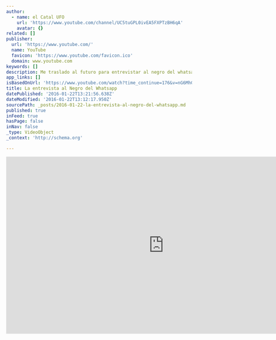 ```yaml
---
author:
  - name: el Catal UFO
    url: 'https://www.youtube.com/channel/UC5tuGPL0ivEA5FXPTzBH6qA'
    avatar: {}
related: []
publisher:
  url: 'https://www.youtube.com/'
  name: YouTube
  favicon: 'https://www.youtube.com/favicon.ico'
  domain: www.youtube.com
keywords: []
description: Me traslado al futuro para entrevistar al negro del whatsapp. Si eres un meme o la tienes tan grande y quieres que te haga una entrevista raulelcatalufo@gmail.com
app_links: []
isBasedOnUrl: 'https://www.youtube.com/watch?time_continue=176&v=nG6MhGBOov8'
title: La entrevista al Negro del Whatsapp
datePublished: '2016-01-22T13:21:56.638Z'
dateModified: '2016-01-22T13:12:17.950Z'
sourcePath: _posts/2016-01-22-la-entrevista-al-negro-del-whatsapp.md
published: true
inFeed: true
hasPage: false
inNav: false
_type: VideoObject
_context: 'http://schema.org'

---
```

<iframe src="https://cdn.embedly.com/widgets/media.html?src=https%3A%2F%2Fwww.youtube.com%2Fembed%2FnG6MhGBOov8%3Ffeature%3Doembed&amp;url=https%3A%2F%2Fwww.youtube.com%2Fwatch%3Ftime_continue%3D176%26v%3DnG6MhGBOov8&amp;image=https%3A%2F%2Fi.ytimg.com%2Fvi%2FnG6MhGBOov8%2Fhqdefault.jpg&amp;key=b7d04c9b404c499eba89ee7072e1c4f7&amp;type=text%2Fhtml&amp;schema=youtube" width="854" height="480" scrolling="no" frameborder="0" allowfullscreen="allowfullscreen" style=""></iframe>